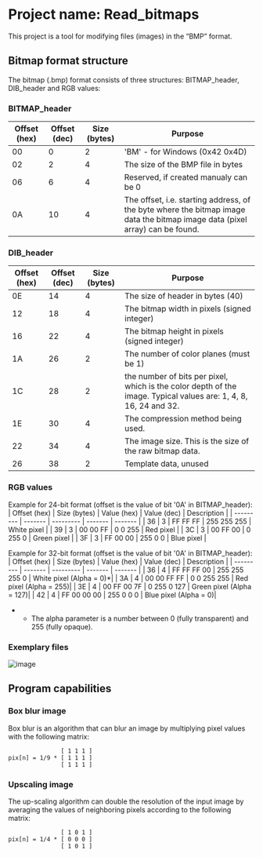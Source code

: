 # Project name: Read_bitmaps

This project is a tool for modifying files (images) in the “BMP” format.

## Bitmap format structure

The bitmap (.bmp) format consists of three structures: BITMAP_header, DIB_header and RGB values:

### BITMAP_header

| Offset (hex)    | Offset (dec) | Size (bytes)   | Purpose |
| --------- | ------- | --------- | ------- |
| 00     |    0     | 2     |    'BM' - for Windows (0x42 0x4D)     |
| 02     |    2     | 4     |    The size of the BMP file in bytes     |
| 06     |    6     | 4     |    Reserved, if created manualy can be 0     |
| 0A     |    10     | 4     |    The offset, i.e. starting address, of the byte where the bitmap image data the bitmap image data (pixel array) can be found.

### DIB_header

| Offset (hex)    | Offset (dec) | Size (bytes)   | Purpose |
| --------- | ------- | --------- | ------- |
| 0E    |    14     | 4     |    The size of header in bytes (40)     |
| 12    |    18     | 4     |    The bitmap width in pixels (signed integer)     |
| 16    |    22     | 4     |    The bitmap height in pixels (signed integer)     |
| 1A    |    26     | 2     |    The number of color planes (must be 1)     |
| 1C    |    28     | 2     |    the number of bits per pixel, which is the color depth of the image. Typical values are: 1, 4, 8, 16, 24 and 32.     |
| 1E    |    30     | 4     |    The compression method being used.      |
| 22    |    34     | 4     |    The image size. This is the size of the raw bitmap data.      |
| 26    |    38     | 2     |    Template data, unused    |

### RGB values

Example for 24-bit format (offset is the value of bit '0A' in BITMAP_header):
| Offset (hex)    | Size (bytes)  | Value (hex)   | Value (dec) | Description |
| --------- | ------- | --------- | ------- | ------- |
| 36    | 3  | FF FF FF  | 255 255 255 | White pixel |
| 39    | 3  | 00 00 FF  | 0 0 255 | Red pixel |
| 3C    | 3  | 00 FF 00  | 0 255 0 | Green pixel |
| 3F    | 3  | FF 00 00  | 255 0 0 | Blue pixel |

Example for 32-bit format (offset is the value of bit '0A' in BITMAP_header):
| Offset (hex)    | Size (bytes)  | Value (hex)   | Value (dec) | Description |
| --------- | ------- | --------- | ------- | ------- |
| 36    | 4  | FF FF FF 00 | 255 255 255 0 | White pixel (Alpha = 0)*|
| 3A    | 4  | 00 00 FF FF | 0 0 255 255 | Red pixel (Alpha = 255)|
| 3E    | 4  | 00 FF 00 7F | 0 255 0 127 | Green pixel (Alpha = 127)|
| 42    | 4  | FF 00 00 00 | 255 0 0  0 | Blue pixel (Alpha = 0)|

* - The alpha parameter is a number between 0 (fully transparent) and 255 (fully opaque).

### Exemplary files

![image](https://github.com/user-attachments/assets/7124d978-019d-4ff8-bf07-7191e791ceeb)

## Program capabilities

### Box blur image

Box blur is an algorithm that can blur an image by multiplying pixel values with the following matrix:

                   [ 1 1 1 ]
    pix[n] = 1/9 * [ 1 1 1 ]
                   [ 1 1 1 ] 

### Upscaling image

The up-scaling algorithm can double the resolution of the input image by averaging the values of neighboring pixels according to the following matrix:

                   [ 1 0 1 ]
    pix[n] = 1/4 * [ 0 0 0 ]
                   [ 1 0 1 ] 
